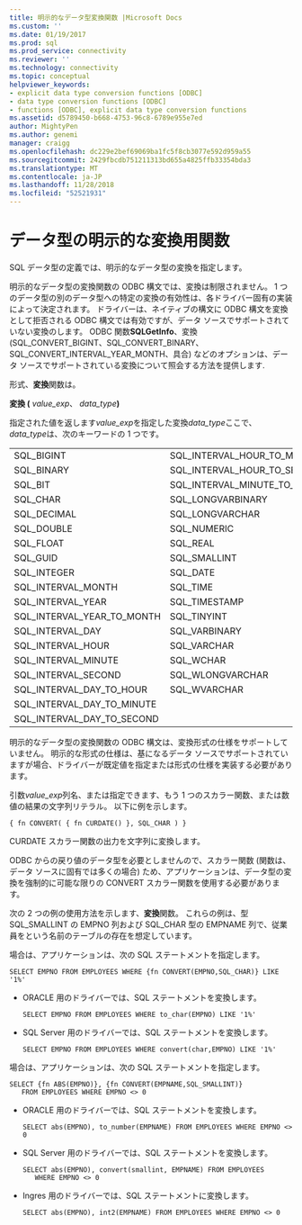 ```yaml
---
title: 明示的なデータ型変換関数 |Microsoft Docs
ms.custom: ''
ms.date: 01/19/2017
ms.prod: sql
ms.prod_service: connectivity
ms.reviewer: ''
ms.technology: connectivity
ms.topic: conceptual
helpviewer_keywords:
- explicit data type conversion functions [ODBC]
- data type conversion functions [ODBC]
- functions [ODBC], explicit data type conversion functions
ms.assetid: d5789450-b668-4753-96c8-6789e955e7ed
author: MightyPen
ms.author: genemi
manager: craigg
ms.openlocfilehash: dc229e2bef69069ba1fc5f8cb3077e592d959a55
ms.sourcegitcommit: 2429fbcdb751211313bd655a4825ffb33354bda3
ms.translationtype: MT
ms.contentlocale: ja-JP
ms.lasthandoff: 11/28/2018
ms.locfileid: "52521931"
---
```

# <a name="explicit-data-type-conversion-function"></a>データ型の明示的な変換用関数
SQL データ型の定義では、明示的なデータ型の変換を指定します。  
  
 明示的なデータ型の変換関数の ODBC 構文では、変換は制限されません。 1 つのデータ型の別のデータ型への特定の変換の有効性は、各ドライバー固有の実装によって決定されます。 ドライバーは、ネイティブの構文に ODBC 構文を変換として拒否される ODBC 構文では有効ですが、データ ソースでサポートされていない変換のします。 ODBC 関数**SQLGetInfo**、変換 (SQL_CONVERT_BIGINT、SQL_CONVERT_BINARY、SQL_CONVERT_INTERVAL_YEAR_MONTH、具合) などのオプションは、データ ソースでサポートされている変換について照会する方法を提供します.  
  
 形式、**変換**関数は。  
  
 **変換 (** *value_exp*、 _data_type_**)**  
  
 指定された値を返します*value_exp*を指定した変換*data_type*ここで、 *data_type*は、次のキーワードの 1 つです。  
  
|||  
|-|-|  
|SQL_BIGINT|SQL_INTERVAL_HOUR_TO_MINUTE|  
|SQL_BINARY|SQL_INTERVAL_HOUR_TO_SECOND|  
|SQL_BIT|SQL_INTERVAL_MINUTE_TO_SECOND|  
|SQL_CHAR|SQL_LONGVARBINARY|  
|SQL_DECIMAL|SQL_LONGVARCHAR|  
|SQL_DOUBLE|SQL_NUMERIC|  
|SQL_FLOAT|SQL_REAL|  
|SQL_GUID|SQL_SMALLINT|  
|SQL_INTEGER|SQL_DATE|  
|SQL_INTERVAL_MONTH|SQL_TIME|  
|SQL_INTERVAL_YEAR|SQL_TIMESTAMP|  
|SQL_INTERVAL_YEAR_TO_MONTH|SQL_TINYINT|  
|SQL_INTERVAL_DAY|SQL_VARBINARY|  
|SQL_INTERVAL_HOUR|SQL_VARCHAR|  
|SQL_INTERVAL_MINUTE|SQL_WCHAR|  
|SQL_INTERVAL_SECOND|SQL_WLONGVARCHAR|  
|SQL_INTERVAL_DAY_TO_HOUR|SQL_WVARCHAR|  
|SQL_INTERVAL_DAY_TO_MINUTE||  
|SQL_INTERVAL_DAY_TO_SECOND||  
  
 明示的なデータ型の変換関数の ODBC 構文は、変換形式の仕様をサポートしていません。 明示的な形式の仕様は、基になるデータ ソースでサポートされていますが場合、ドライバーが既定値を指定または形式の仕様を実装する必要があります。  
  
 引数*value_exp*列名、または指定できます、もう 1 つのスカラー関数、または数値の結果の文字列リテラル。 以下に例を示します。  
  
```  
{ fn CONVERT( { fn CURDATE() }, SQL_CHAR ) }  
```  
  
 CURDATE スカラー関数の出力を文字列に変換します。  
  
 ODBC からの戻り値のデータ型を必要としませんので、スカラー関数 (関数は、データ ソースに固有では多くの場合) ため、アプリケーションは、データ型の変換を強制的に可能な限りの CONVERT スカラー関数を使用する必要があります。  
  
 次の 2 つの例の使用方法を示します、**変換**関数。 これらの例は、型 SQL_SMALLINT の EMPNO 列および SQL_CHAR 型の EMPNAME 列で、従業員をという名前のテーブルの存在を想定しています。  
  
 場合は、アプリケーションは、次の SQL ステートメントを指定します。  
  
```  
SELECT EMPNO FROM EMPLOYEES WHERE {fn CONVERT(EMPNO,SQL_CHAR)} LIKE '1%'  
```  
  
-   ORACLE 用のドライバーでは、SQL ステートメントを変換します。  
  
    ```  
    SELECT EMPNO FROM EMPLOYEES WHERE to_char(EMPNO) LIKE '1%'  
    ```  
  
-   SQL Server 用のドライバーでは、SQL ステートメントを変換します。  
  
    ```  
    SELECT EMPNO FROM EMPLOYEES WHERE convert(char,EMPNO) LIKE '1%'  
    ```  
  
 場合は、アプリケーションは、次の SQL ステートメントを指定します。  
  
```  
SELECT {fn ABS(EMPNO)}, {fn CONVERT(EMPNAME,SQL_SMALLINT)}  
   FROM EMPLOYEES WHERE EMPNO <> 0  
```  
  
-   ORACLE 用のドライバーでは、SQL ステートメントを変換します。  
  
    ```  
    SELECT abs(EMPNO), to_number(EMPNAME) FROM EMPLOYEES WHERE EMPNO <> 0  
    ```  
  
-   SQL Server 用のドライバーでは、SQL ステートメントを変換します。  
  
    ```  
    SELECT abs(EMPNO), convert(smallint, EMPNAME) FROM EMPLOYEES  
       WHERE EMPNO <> 0  
    ```  
  
-   Ingres 用のドライバーでは、SQL ステートメントに変換します。  
  
    ```  
    SELECT abs(EMPNO), int2(EMPNAME) FROM EMPLOYEES WHERE EMPNO <> 0  
    ```
